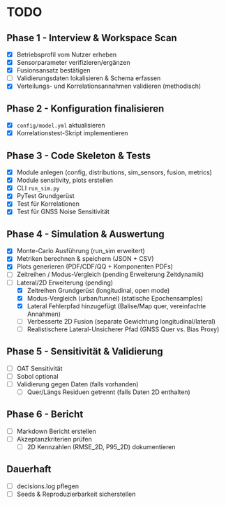 # TODO

## Phase 1 - Interview & Workspace Scan

- [x] Betriebsprofil vom Nutzer erheben
- [x] Sensorparameter verifizieren/ergänzen
- [x] Fusionsansatz bestätigen
- [ ] Validierungsdaten lokalisieren & Schema erfassen
- [x] Verteilungs- und Korrelationsannahmen validieren (methodisch)

## Phase 2 - Konfiguration finalisieren

- [x] `config/model.yml` aktualisieren
- [x] Korrelationstest-Skript implementieren

## Phase 3 - Code Skeleton & Tests

- [x] Module anlegen (config, distributions, sim_sensors, fusion, metrics)
- [x] Module sensitivity, plots erstellen
- [x] CLI `run_sim.py`
- [x] PyTest Grundgerüst
- [x] Test für Korrelationen
- [x] Test für GNSS Noise Sensitivität

## Phase 4 - Simulation & Auswertung

- [x] Monte-Carlo Ausführung (run_sim erweitert)
- [x] Metriken berechnen & speichern (JSON + CSV)
- [x] Plots generieren (PDF/CDF/QQ + Komponenten PDFs)
- [ ] Zeitreihen / Modus-Vergleich (pending Erweiterung Zeitdynamik)
- [ ] Lateral/2D Erweiterung (pending)
  - [x] Zeitreihen Grundgerüst (longitudinal, open mode)
  - [x] Modus-Vergleich (urban/tunnel) (statische Epochensamples)
  - [x] Lateral Fehlerpfad hinzugefügt (Balise/Map quer, vereinfachte Annahmen)
  - [ ] Verbesserte 2D Fusion (separate Gewichtung longitudinal/lateral)
  - [ ] Realistischere Lateral-Unsicherer Pfad (GNSS Quer vs. Bias Proxy)

## Phase 5 - Sensitivität & Validierung

- [ ] OAT Sensitivität
- [ ] Sobol optional
- [ ] Validierung gegen Daten (falls vorhanden)
  - [ ] Quer/Längs Residuen getrennt (falls Daten 2D enthalten)

## Phase 6 - Bericht

- [ ] Markdown Bericht erstellen
- [ ] Akzeptanzkriterien prüfen
  - [ ] 2D Kennzahlen (RMSE_2D, P95_2D) dokumentieren

## Dauerhaft

- [ ] decisions.log pflegen
- [ ] Seeds & Reproduzierbarkeit sicherstellen
